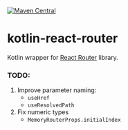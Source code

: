 [![Maven Central](https://img.shields.io/maven-central/v/org.jetbrains.kotlin-wrappers/kotlin-react-router)](https://mvnrepository.com/artifact/org.jetbrains.kotlin-wrappers/kotlin-react-router)

# kotlin-react-router

Kotlin wrapper for [React Router](https://reactrouter.com/en/main) library.

### TODO:

1) Improve parameter naming:
   * `useHref`
   * `useResolvedPath`
2) Fix numeric types
   * `MemoryRouterProps.initialIndex`
